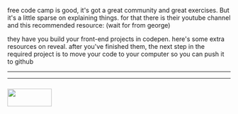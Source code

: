 free code camp is good, it's got a great community and great exercises.  But it's a little sparse on explaining things.  for that there is their youtube channel and this recommended resource: (wait for from george)

they have you build your front-end projects in codepen.  here's some extra resources on reveal. after you've finished them, the next step in the required project is to move your code to your computer so you can push it to github

___
___
### <a href="http://elewa.education/blog" target="_blank"><img src="https://user-images.githubusercontent.com/18554853/34921062-506450ae-f97d-11e7-875f-6feeb26ad72d.png" width="100" height="40"/></a>
